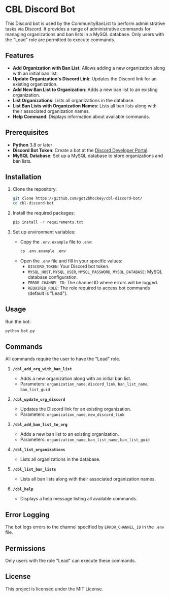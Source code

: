 # CBL Discord Bot

This Discord bot is used by the CommunityBanList to perform administrative tasks via Discord. It provides a range of administrative commands for managing organizations and ban lists in a MySQL database. Only users with the "Lead" role are permitted to execute commands.

## Features

- **Add Organization with Ban List**: Allows adding a new organization along with an initial ban list.
- **Update Organization's Discord Link**: Updates the Discord link for an existing organization.
- **Add New Ban List to Organization**: Adds a new ban list to an existing organization.
- **List Organizations**: Lists all organizations in the database.
- **List Ban Lists with Organization Names**: Lists all ban lists along with their associated organization names.
- **Help Command**: Displays information about available commands.

## Prerequisites

- **Python** 3.8 or later
- **Discord Bot Token**: Create a bot at the [Discord Developer Portal](https://discord.com/developers/applications).
- **MySQL Database**: Set up a MySQL database to store organizations and ban lists.

## Installation

1. Clone the repository:
   ```bash
   git clone https://github.com/got2bhockey/cbl-discord-bot/
   cd cbl-discord-bot
   ```

2. Install the required packages:
   ```bash
   pip install -r requirements.txt
   ```

3. Set up environment variables:
   - Copy the `.env.example` file to `.env`:
     ```bash
     cp .env.example .env
     ```
   - Open the `.env` file and fill in your specific values:
     - `DISCORD_TOKEN`: Your Discord bot token.
     - `MYSQL_HOST`, `MYSQL_USER`, `MYSQL_PASSWORD`, `MYSQL_DATABASE`: MySQL database configuration.
     - `ERROR_CHANNEL_ID`: The channel ID where errors will be logged.
     - `REQUIRED_ROLE`: The role required to access bot commands (default is "Lead").


## Usage

Run the bot:
```bash
python bot.py
```

## Commands

All commands require the user to have the "Lead" role.

1. **`/cbl_add_org_with_ban_list`**
   - Adds a new organization along with an initial ban list.
   - Parameters: `organization_name`, `discord_link`, `ban_list_name`, `ban_list_guid`

2. **`/cbl_update_org_discord`**
   - Updates the Discord link for an existing organization.
   - Parameters: `organization_name`, `new_discord_link`

3. **`/cbl_add_ban_list_to_org`**
   - Adds a new ban list to an existing organization.
   - Parameters: `organization_name`, `ban_list_name`, `ban_list_guid`

4. **`/cbl_list_organizations`**
   - Lists all organizations in the database.

5. **`/cbl_list_ban_lists`**
   - Lists all ban lists along with their associated organization names.

6. **`/cbl_help`**
   - Displays a help message listing all available commands.

## Error Logging

The bot logs errors to the channel specified by `ERROR_CHANNEL_ID` in the `.env` file.

## Permissions

Only users with the role "Lead" can execute these commands.

## License

This project is licensed under the MIT License.
